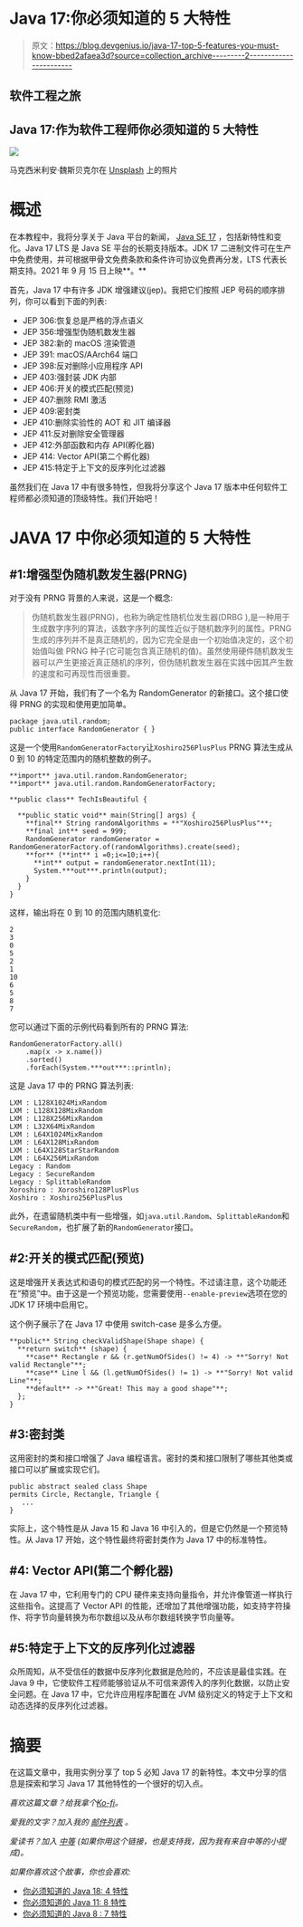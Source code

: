 # Java 17:你必须知道的 5 大特性

> 原文：<https://blog.devgenius.io/java-17-top-5-features-you-must-know-bbed2afaea3d?source=collection_archive---------2----------------------->

## 软件工程之旅

## Java 17:作为软件工程师你必须知道的 5 大特性

![](img/4a241f9470d439dde2cba805c62fd8f2.png)

马克西米利安·魏斯贝克尔在 [Unsplash](https://unsplash.com/?utm_source=medium&utm_medium=referral) 上的照片

# **概述**

在本教程中，我将分享关于 Java 平台的新闻， [Java SE 17](https://jdk.java.net/17/release-notes) ，包括新特性和变化。Java 17 LTS 是 Java SE 平台的长期支持版本。JDK 17 二进制文件可在生产中免费使用，并可根据甲骨文免费条款和条件许可协议免费再分发，LTS 代表长期支持。2021 年 9 月 15 日上映**。**

首先，Java 17 中有许多 JDK 增强建议(jep)。我把它们按照 JEP 号码的顺序排列，你可以看到下面的列表:

*   JEP 306:恢复总是严格的浮点语义
*   JEP 356:增强型伪随机数发生器
*   JEP 382:新的 macOS 渲染管道
*   JEP 391: macOS/AArch64 端口
*   JEP 398:反对删除小应用程序 API
*   JEP 403:强封装 JDK 内部
*   JEP 406:开关的模式匹配(预览)
*   JEP 407:删除 RMI 激活
*   JEP 409:密封类
*   JEP 410:删除实验性的 AOT 和 JIT 编译器
*   JEP 411:反对删除安全管理器
*   JEP 412:外部函数和内存 API(孵化器)
*   JEP 414: Vector API(第二个孵化器)
*   JEP 415:特定于上下文的反序列化过滤器

虽然我们在 Java 17 中有很多特性，但我将分享这个 Java 17 版本中任何软件工程师都必须知道的顶级特性。我们开始吧！

# JAVA 17 中你必须知道的 5 大特性

## #1:增强型伪随机数发生器(PRNG)

对于没有 PRNG 背景的人来说，这是一个概念:

> 伪随机数发生器(PRNG)，也称为确定性随机位发生器(DRBG ),是一种用于生成数字序列的算法，该数字序列的属性近似于随机数序列的属性。PRNG 生成的序列并不是真正随机的，因为它完全是由一个初始值决定的，这个初始值叫做 PRNG 种子(它可能包含真正随机的值)。虽然使用硬件随机数发生器可以产生更接近真正随机的序列，但伪随机数发生器在实践中因其产生数的速度和可再现性而很重要。

从 Java 17 开始，我们有了一个名为 RandomGenerator 的新接口。这个接口使得 PRNG 的实现和使用更加简单。

```
package java.util.random;  
public interface RandomGenerator { }
```

这是一个使用`RandomGeneratorFactory`让`Xoshiro256PlusPlus` PRNG 算法生成从 0 到 10 的特定范围内的随机整数的例子。

```
**import** java.util.random.RandomGenerator;
**import** java.util.random.RandomGeneratorFactory;

**public class** TechIsBeautiful {

  **public static void** main(String[] args) {
    **final** String randomAlgorithms = **"Xoshiro256PlusPlus"**;
    **final int** seed = 999;
    RandomGenerator randomGenerator = RandomGeneratorFactory.of(randomAlgorithms).create(seed);
    **for** (**int** i =0;i<=10;i++){
      **int** output = randomGenerator.nextInt(11);
      System.***out***.println(output);
    }
  }
}
```

这样，输出将在 0 到 10 的范围内随机变化:

```
2
3
0
5
2
1
10
6
5
8
7
```

您可以通过下面的示例代码看到所有的 PRNG 算法:

```
RandomGeneratorFactory.all()
    .map(x -> x.name())
    .sorted()
    .forEach(System.***out***::println);
```

这是 Java 17 中的 PRNG 算法列表:

```
LXM : L128X1024MixRandom
LXM : L128X128MixRandom
LXM : L128X256MixRandom
LXM : L32X64MixRandom
LXM : L64X1024MixRandom
LXM : L64X128MixRandom
LXM : L64X128StarStarRandom
LXM : L64X256MixRandom
Legacy : Random
Legacy : SecureRandom
Legacy : SplittableRandom
Xoroshiro : Xoroshiro128PlusPlus
Xoshiro : Xoshiro256PlusPlus
```

此外，在遗留随机类中有一些增强，如`java.util.Random`、`SplittableRandom`和`SecureRandom`，也扩展了新的`RandomGenerator`接口。

## #2:开关的模式匹配(预览)

这是增强开关表达式和语句的模式匹配的另一个特性。不过请注意，这个功能还在“预览”中。由于这是一个预览功能，您需要使用`--enable-preview`选项在您的 JDK 17 环境中启用它。

这个例子展示了在 Java 17 中使用 switch-case 是多么方便。

```
**public** String checkValidShape(Shape shape) {
  **return switch** (shape) {
    **case** Rectangle r && (r.getNumOfSides() != 4) -> **"Sorry! Not valid Rectangle"**;
    **case** Line l && (l.getNumOfSides() != 1) -> **"Sorry! Not valid Line"**;
    **default** -> **"Great! This may a good shape"**;
  };
}
```

## #3:密封类

这用密封的类和接口增强了 Java 编程语言。密封的类和接口限制了哪些其他类或接口可以扩展或实现它们。

```
public abstract sealed class Shape
permits Circle, Rectangle, Triangle {
   ...
}
```

实际上，这个特性是从 Java 15 和 Java 16 中引入的，但是它仍然是一个预览特性。从 Java 17 开始，这个特性最终将密封类作为 Java 17 中的标准特性。

## #4: Vector API(第二个孵化器)

在 Java 17 中，它利用专门的 CPU 硬件来支持向量指令，并允许像管道一样执行这些指令。这提高了 Vector API 的性能，还增加了其他增强功能，如支持字符操作、将字节向量转换为布尔数组以及从布尔数组转换字节向量等。

## #5:特定于上下文的反序列化过滤器

众所周知，从不受信任的数据中反序列化数据是危险的，不应该是最佳实践。在 Java 9 中，它使软件工程师能够验证从不可信来源传入的序列化数据，以防止安全问题。在 Java 17 中，它允许应用程序配置在 JVM 级别定义的特定于上下文和动态选择的反序列化过滤器。

# 摘要

在这篇文章中，我用实例分享了 top 5 必知 Java 17 的新特性。本文中分享的信息是探索和学习 Java 17 其他特性的一个很好的切入点。

*喜欢这篇文章？给我拿个*[*Ko-fi*](https://ko-fi.com/techisbeautiful)*。*

*爱我的文字？加入我的* [*邮件列表*](https://medium.com/subscribe/@techisbeautiful) *。*

*爱读书？加入* [*中等*](https://medium.com/@techisbeautiful/membership) *(如果你用这个链接，也是支持我，因为我有来自中等的小提成)。*

*如果你喜欢这个故事，你也会喜欢:*

*   [你必须知道的 Java 18: 4 特性](/java-18-top-4-features-you-must-know-1f36ee23e2ab)
*   [你必须知道的 Java 11: 8 特性](https://medium.com/@techisbeautiful/new-features-you-must-know-in-java-11-and-examples-3fda2ad26def)
*   [你必须知道的 Java 8 : 7 特性](/java-8-seven-features-you-must-know-and-examples-1c3964ae7fe8)